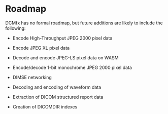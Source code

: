 # Roadmap

DCMfx has no formal roadmap, but future additions are likely to include the
following:

- Encode High-Throughput JPEG 2000 pixel data

- Encode JPEG XL pixel data

- Decode and encode JPEG-LS pixel data on WASM

- Encode/decode 1-bit monochrome JPEG 2000 pixel data

- DIMSE networking

- Decoding and encoding of waveform data

- Extraction of DICOM structured report data

- Creation of DICOMDIR indexes
